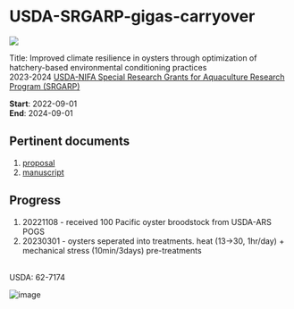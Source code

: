 # USDA-SRGARP-gigas-carryover

![](https://github.com/mattgeorgephd/USDA-SRGARP-gigas-carryover/blob/main/CHULS.png)

Title: Improved climate resilience in oysters through optimization of hatchery-based environmental conditioning practices </br>
2023-2024 [USDA-NIFA Special Research Grants for Aquaculture
Research Program (SRGARP)](https://www.nifa.usda.gov/sites/default/files/2022-04/FY22-SRGARP-RFA-508.pdf)

**Start**: 2022-09-01 </br>
**End**: 2024-09-01

## Pertinent documents
1. [proposal](https://docs.google.com/document/d/1Z1cGEJvTieQmvRmxzymGGf-YnUPVL7YWESoMa0ZLy6M/edit?usp=sharing)
2. [manuscript]()

## Progress
1. 20221108 - received 100 Pacific oyster broodstock from USDA-ARS POGS
2. 20230301 - oysters seperated into treatments. heat (13->30, 1hr/day) + mechanical stress (10min/3days) pre-treatments


</br>
USDA: 62-7174

![image](https://user-images.githubusercontent.com/70529576/221789776-1f9a2920-7091-407f-8196-6b23a48974ea.png)


